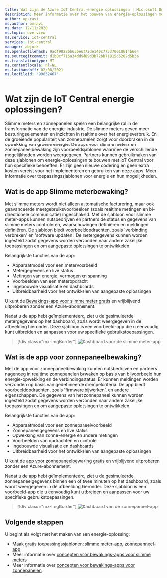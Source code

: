 ```yaml
---
title: Wat zijn de Azure IoT Central-energie oplossingen | Microsoft Docs
description: Meer informatie over het bouwen van energie-oplossingen met behulp van Azure IoT Central-toepassingssjablonen.
author: op-ravi
ms.author: omravi
ms.date: 12/11/2020
ms.topic: overview
ms.service: iot-central
services: iot-central
manager: abjork
ms.openlocfilehash: 9adf9822bb63be6372de140c775370010614b6e4
ms.sourcegitcommit: d1b0cf715a34dd9d89d3b72bb71815d5202d5b3a
ms.translationtype: MT
ms.contentlocale: nl-NL
ms.lasthandoff: 02/08/2021
ms.locfileid: "99832467"
---
```

# <a name="what-are-the-iot-central-energy-solutions"></a>Wat zijn de IoT Central energie oplossingen?

Slimme meters en zonnepanelen spelen een belangrijke rol in de transformatie van de energie-industrie. De slimme meters geven meer besturingselementen en inzichten in realtime over het energieverbruik. En de groeiende populariteit van zonnepanelen zorgt voor doorbraken in de opwekking van groene energie. De apps voor slimme meters en zonnepaneelbewaking zijn voorbeeldsjablonen waarmee de verschillende mogelijkheden worden weergegeven. Partners kunnen gebruikmaken van deze sjablonen om energie-oplossingen te bouwen met IoT Central voor hun specifieke behoeften. Er zijn geen nieuwe codering en geen extra kosten vereist voor het implementeren en gebruiken van deze apps. Meer informatie over toepassingssjablonen voor energie en hun mogelijkheden.


## <a name="what-is-the-smart-meter-monitoring-application"></a>Wat is de app Slimme meterbewaking?
 Met slimme meters wordt niet alleen automatische facturering, maar ook geavanceerde meetgebruiksvoorbeelden (zoals realtime metingen en bi-directionele communicatie) ingeschakeld. Met de sjabloon voor slimme meter-apps kunnen nutsbedrijven en partners de status en gegevens van slimme meters controleren, waarschuwingen definiëren en meldingen definiëren. De sjabloon biedt voorbeeldopdrachten, zoals 'verbinding verbreken' en 'software updaten'. De metergegevens kunnen worden ingesteld zodat gegevens worden verzonden naar andere zakelijke toepassingen en om aangepaste oplossingen te ontwikkelen. 

Belangrijkste functies van de app: 

* Apparaatmodel voor een metervoorbeeld 
* Metergegevens en live status 
* Metingen van energie, vermogen en spanning
* Voorbeelden van een meteropdracht 
* Ingebouwde visualisatie en dashboards
* Uitbreidbaarheid voor het ontwikkelen van aangepaste oplossingen

U kunt de [Bewakings-app voor slimme meter gratis](https://apps.azureiotcentral.com/build/new/smart-meter-monitoring) en vrijblijvend uitproberen zonder een Azure-abonnement.


Nadat u de app hebt geïmplementeerd, ziet u de gesimuleerde metergegevens op het dashboard, zoals wordt weergegeven in de afbeelding hieronder. Deze sjabloon is een voorbeeld-app die u eenvoudig kunt uitbreiden en aanpassen voor uw specifieke gebruikstoepassingen.

> [!div class="mx-imgBorder"]
> ![Dashboard voor de slimme meter-app](media/overview-iot-central-energy/smart-meter-app-dashboard.png)


## <a name="what-is-the-solar-panel-monitoring-application"></a>Wat is de app voor zonnepaneelbewaking?
Met de app voor zonnepaneelbewaking kunnen nutsbedrijven en partners nagenoeg in realtime zonnepanelen bewaken op basis van bijvoorbeeld hun energie-opwekking en de verbindingsstatus. Er kunnen meldingen worden verzonden op basis van gedefinieerde drempelcriteria. De app biedt voorbeeldopdrachten, zoals 'firmware bijwerken', en andere eigenschappen. De gegevens van het zonnepaneel kunnen worden ingesteld zodat gegevens worden verzonden naar andere zakelijke toepassingen en om aangepaste oplossingen te ontwikkelen. 

Belangrijkste functies van de app: 

* Apparaatmodel voor een zonnepaneelvoorbeeld 
* Zonnepaneelgegevens en live status
* Opwekking van zonne-energie en andere metingen
* Voorbeelden van opdrachten en controle
* Ingebouwde visualisatie en dashboards
* Uitbreidbaarheid voor het ontwikkelen van aangepaste oplossingen

U kunt de [app voor zonnepaneelbewaking gratis](https://apps.azureiotcentral.com/build/new/solar-panel-monitoring) en vrijblijvend uitproberen zonder een Azure-abonnement.

Nadat u de app hebt geïmplementeerd, ziet u de gesimuleerde zonnepaneelgegevens binnen een of twee minuten op het dashboard, zoals wordt weergegeven in de afbeelding hieronder. Deze sjabloon is een voorbeeld-app die u eenvoudig kunt uitbreiden en aanpassen voor uw specifieke gebruikstoepassingen. 

> [!div class="mx-imgBorder"]
> ![Dashboard van de zonnepaneel-app](media/overview-iot-central-energy/solar-panel-app-dashboard.png)

## <a name="next-steps"></a>Volgende stappen

U begint als volgt met het maken van een energie-oplossing:

* Maak gratis toepassingssjablonen: [slimme meter-app](https://apps.azureiotcentral.com/build/new/smart-meter-monitoring), [zonnepanneel-app](https://apps.azureiotcentral.com/build/new/solar-panel-monitoring)
* Meer informatie over [concepten voor bewakings-apps voor slimme meters](./concept-iot-central-smart-meter-app.md)
* Meer informatie over [concepten voor bewakings-apps voor zonnepanelen](./concept-iot-central-solar-panel-app.md)
